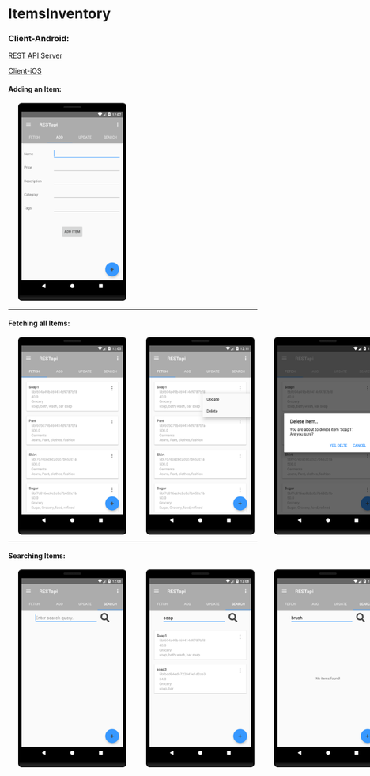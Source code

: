 # ItemsInventory


### Client-Android:

[REST API Server](https://github.com/ChandanAdiga/ItemsInventory/tree/master/NodeJS_ServerApps/)

[Client-iOS](https://github.com/ChandanAdiga/ItemsInventory/tree/master/Client_iOS/)


#### Adding an Item:
<img src="https://github.com/ChandanAdiga/ItemsInventory/blob/master/Client_Android/Screenshot_AddItem.png" height="400" hspace="20"/>

------
#### Fetching all Items:
<div style="display:flex; flex-direction: row;">
  <img src="https://github.com/ChandanAdiga/ItemsInventory/blob/master/Client_Android/Screenshot_FetchItems.png" height="400" hspace="20"/>
  <img src="https://github.com/ChandanAdiga/ItemsInventory/blob/master/Client_Android/Screenshot_FetchItemsMenu.png" height="400" hspace="20"/>
  <img src="https://github.com/ChandanAdiga/ItemsInventory/blob/master/Client_Android/Screenshot_DeleteItem.png" height="400" hspace="20"/>
</div>


------
#### Searching Items:
<div style="display:flex; flex-direction: row;">
  <img src="https://github.com/ChandanAdiga/ItemsInventory/blob/master/Client_Android/Screenshot_SearchItems1.png" height="400" hspace="20"/>
  <img src="https://github.com/ChandanAdiga/ItemsInventory/blob/master/Client_Android/Screenshot_SearchItems2.png" height="400" hspace="20"/>
  <img src="https://github.com/ChandanAdiga/ItemsInventory/blob/master/Client_Android/Screenshot_SearchItems3.png" height="400" hspace="20"/>
</div>
